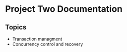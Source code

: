 # Project Two Documentation

## Topics
 - Transaction managment
 - Concurrency control and recovery

<!--
This is just a basic documentation area for this part of the project. We can upload images to the folder and link it here.
-->
